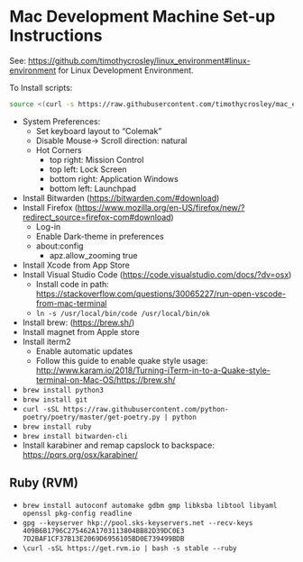 # Mac Development Machine Set-up Instructions

See: https://github.com/timothycrosley/linux_environment#linux-environment for Linux Development Environment.

To Install scripts:
```bash
source <(curl -s https://raw.githubusercontent.com/timothycrosley/mac_environment/master/install.sh)
```

- System Preferences:
    - Set keyboard layout to “Colemak”
    - Disable Mouse-> Scroll direction: natural
    - Hot Corners
       - top right: Mission Control
       - top left: Lock Screen
       - bottom right: Application Windows
       - bottom left: Launchpad
- Install Bitwarden (https://bitwarden.com/#download)
- Install Firefox (https://www.mozilla.org/en-US/firefox/new/?redirect_source=firefox-com#download)
    - Log-in
    - Enable Dark-theme in preferences
    - about:config
        - apz.allow_zooming	true
- Install Xcode from App Store
- Install Visual Studio Code (https://code.visualstudio.com/docs/?dv=osx)
   - Install code in path: https://stackoverflow.com/questions/30065227/run-open-vscode-from-mac-terminal
   - `ln -s /usr/local/bin/code /usr/local/bin/ok`
- Install brew: (https://brew.sh/)
- Install magnet from Apple store
- Install iterm2
    - Enable automatic updates
    - Follow this guide to enable quake style usage: http://www.karam.io/2018/Turning-iTerm-in-to-a-Quake-style-terminal-on-Mac-OS/https://brew.sh/
- `brew install python3`
- `brew install git`
- `curl -sSL https://raw.githubusercontent.com/python-poetry/poetry/master/get-poetry.py | python`
- `brew install ruby`
- `brew install bitwarden-cli`
- Install karabiner and remap capslock to backspace: https://pqrs.org/osx/karabiner/

## Ruby (RVM)
- `brew install autoconf automake gdbm gmp libksba libtool libyaml openssl pkg-config readline`
- `gpg --keyserver hkp://pool.sks-keyservers.net --recv-keys 409B6B1796C275462A1703113804BB82D39DC0E3 7D2BAF1CF37B13E2069D6956105BD0E739499BDB`
- `\curl -sSL https://get.rvm.io | bash -s stable --ruby`
